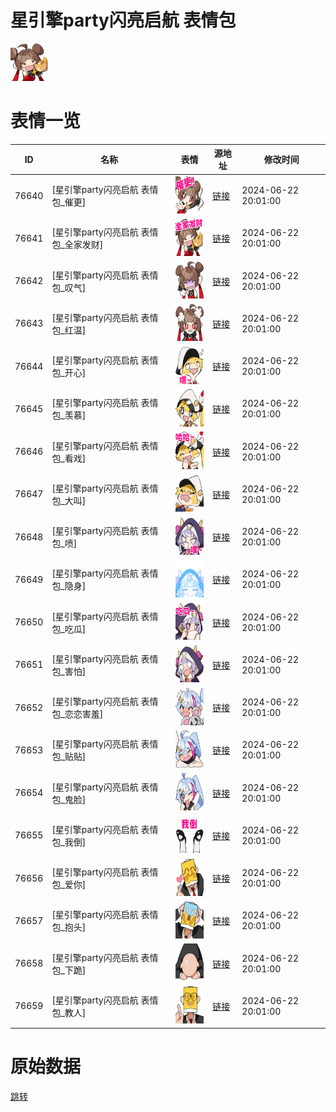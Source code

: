 # 星引擎party闪亮启航 表情包

<img src="./cover.png" height="60" alt="cover" />

# 表情一览

|ID|名称|表情|源地址|修改时间|
|----|----|----|----|----|
|76640|[星引擎party闪亮启航 表情包_催更]|<img src="./pic/076640_%5B星引擎party闪亮启航 表情包_催更%5D.png" height="60" alt="催更"/>|[链接](https://i0.hdslb.com/bfs/garb/5a9c23fd00851ca7707af871ce8904382dc47cd6.png)|2024-06-22 20:01:00|
|76641|[星引擎party闪亮启航 表情包_全家发财]|<img src="./pic/076641_%5B星引擎party闪亮启航 表情包_全家发财%5D.png" height="60" alt="全家发财"/>|[链接](https://i0.hdslb.com/bfs/garb/e59178315e8646c6c0f0f52d910bd095603677ad.png)|2024-06-22 20:01:00|
|76642|[星引擎party闪亮启航 表情包_叹气]|<img src="./pic/076642_%5B星引擎party闪亮启航 表情包_叹气%5D.png" height="60" alt="叹气"/>|[链接](https://i0.hdslb.com/bfs/garb/caee495864183036cde719c7814164c8e787f878.png)|2024-06-22 20:01:00|
|76643|[星引擎party闪亮启航 表情包_红温]|<img src="./pic/076643_%5B星引擎party闪亮启航 表情包_红温%5D.png" height="60" alt="红温"/>|[链接](https://i0.hdslb.com/bfs/garb/aa37327eafea2bd2bd6aaae5f68fa65a9fc8cc47.png)|2024-06-22 20:01:00|
|76644|[星引擎party闪亮启航 表情包_开心]|<img src="./pic/076644_%5B星引擎party闪亮启航 表情包_开心%5D.png" height="60" alt="开心"/>|[链接](https://i0.hdslb.com/bfs/garb/a045942e189600e2ab5e2dbe72a0eba3f94834f1.png)|2024-06-22 20:01:00|
|76645|[星引擎party闪亮启航 表情包_羡慕]|<img src="./pic/076645_%5B星引擎party闪亮启航 表情包_羡慕%5D.png" height="60" alt="羡慕"/>|[链接](https://i0.hdslb.com/bfs/garb/82871c8e076650a27236d4be4e2760d1141521ed.png)|2024-06-22 20:01:00|
|76646|[星引擎party闪亮启航 表情包_看戏]|<img src="./pic/076646_%5B星引擎party闪亮启航 表情包_看戏%5D.png" height="60" alt="看戏"/>|[链接](https://i0.hdslb.com/bfs/garb/a6f43632bbf07ce3e9bc9842ab664e68015b4bef.png)|2024-06-22 20:01:00|
|76647|[星引擎party闪亮启航 表情包_大叫]|<img src="./pic/076647_%5B星引擎party闪亮启航 表情包_大叫%5D.png" height="60" alt="大叫"/>|[链接](https://i0.hdslb.com/bfs/garb/2c6e424cb712f0bedf8772ad2586c40b5f5473b8.png)|2024-06-22 20:01:00|
|76648|[星引擎party闪亮启航 表情包_喷]|<img src="./pic/076648_%5B星引擎party闪亮启航 表情包_喷%5D.png" height="60" alt="喷"/>|[链接](https://i0.hdslb.com/bfs/garb/132aff1b47da22825d6d50656706e8e839918cc4.png)|2024-06-22 20:01:00|
|76649|[星引擎party闪亮启航 表情包_隐身]|<img src="./pic/076649_%5B星引擎party闪亮启航 表情包_隐身%5D.png" height="60" alt="隐身"/>|[链接](https://i0.hdslb.com/bfs/garb/f04cf74e9eb795cddd1c5ead07a4e60cb93ae3a6.png)|2024-06-22 20:01:00|
|76650|[星引擎party闪亮启航 表情包_吃瓜]|<img src="./pic/076650_%5B星引擎party闪亮启航 表情包_吃瓜%5D.png" height="60" alt="吃瓜"/>|[链接](https://i0.hdslb.com/bfs/garb/43155cc2fd5ea07cf42a34b267def9948fb753e4.png)|2024-06-22 20:01:00|
|76651|[星引擎party闪亮启航 表情包_害怕]|<img src="./pic/076651_%5B星引擎party闪亮启航 表情包_害怕%5D.png" height="60" alt="害怕"/>|[链接](https://i0.hdslb.com/bfs/garb/dc968900d9eb4601c810609eed96ecccd474af83.png)|2024-06-22 20:01:00|
|76652|[星引擎party闪亮启航 表情包_恋恋害羞]|<img src="./pic/076652_%5B星引擎party闪亮启航 表情包_恋恋害羞%5D.png" height="60" alt="恋恋害羞"/>|[链接](https://i0.hdslb.com/bfs/garb/a0b796c0e577d3c340399b37395c2d698c7eb0c1.png)|2024-06-22 20:01:00|
|76653|[星引擎party闪亮启航 表情包_贴贴]|<img src="./pic/076653_%5B星引擎party闪亮启航 表情包_贴贴%5D.png" height="60" alt="贴贴"/>|[链接](https://i0.hdslb.com/bfs/garb/e6af0302cab0bf3479f1aa39f56a016ec607070e.png)|2024-06-22 20:01:00|
|76654|[星引擎party闪亮启航 表情包_鬼脸]|<img src="./pic/076654_%5B星引擎party闪亮启航 表情包_鬼脸%5D.png" height="60" alt="鬼脸"/>|[链接](https://i0.hdslb.com/bfs/garb/6605935ff21acc25ba9c402d823e3b7c37e4972d.png)|2024-06-22 20:01:00|
|76655|[星引擎party闪亮启航 表情包_我倒]|<img src="./pic/076655_%5B星引擎party闪亮启航 表情包_我倒%5D.png" height="60" alt="我倒"/>|[链接](https://i0.hdslb.com/bfs/garb/5e045932e2ead47e1efee1d583a6fa20840eb49a.png)|2024-06-22 20:01:00|
|76656|[星引擎party闪亮启航 表情包_爱你]|<img src="./pic/076656_%5B星引擎party闪亮启航 表情包_爱你%5D.png" height="60" alt="爱你"/>|[链接](https://i0.hdslb.com/bfs/garb/fa2448049e7598bd00af05e0d7397ef2af631968.png)|2024-06-22 20:01:00|
|76657|[星引擎party闪亮启航 表情包_抱头]|<img src="./pic/076657_%5B星引擎party闪亮启航 表情包_抱头%5D.png" height="60" alt="抱头"/>|[链接](https://i0.hdslb.com/bfs/garb/85d2ba80cb0ac7c36f1ae0863aca1bc2f303b229.png)|2024-06-22 20:01:00|
|76658|[星引擎party闪亮启航 表情包_下跪]|<img src="./pic/076658_%5B星引擎party闪亮启航 表情包_下跪%5D.png" height="60" alt="下跪"/>|[链接](https://i0.hdslb.com/bfs/garb/2fdd6b22101ab1fa25e7f3b92544d73098e23ed8.png)|2024-06-22 20:01:00|
|76659|[星引擎party闪亮启航 表情包_教人]|<img src="./pic/076659_%5B星引擎party闪亮启航 表情包_教人%5D.png" height="60" alt="教人"/>|[链接](https://i0.hdslb.com/bfs/garb/00b3a974ead24db7e617ac80d7f3a79bee9793a4.png)|2024-06-22 20:01:00|

# 原始数据

[跳转](./raw.json)

